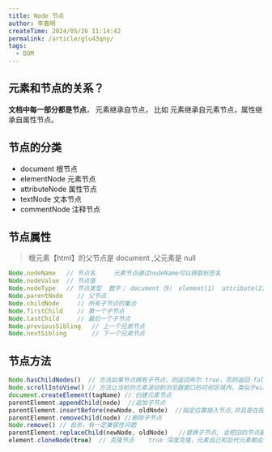 ```yaml
---
title: Node 节点
author: 李嘉明
createTime: 2024/05/26 11:14:42
permalink: /article/glu43qny/
tags:
  - DOM
---
```


## 元素和节点的关系？

**文档中每一部分都是节点**， 元素继承自节点，
比如 元素继承自元素节点，属性继承自属性节点。


## 节点的分类

* document  根节点
* elementNode  元素节点  
* attributeNode  属性节点
* textNode  文本节点
* commentNode 注释节点

## 节点属性

> 根元素【html】的父节点是 document ,父元素是  null

```js
Node.nodeName   // 节点名     元素节点通过nodeName可以获取标签名
Node.nodeValue  // 节点值
Node.nodeType   // 节点类型  数字； document（9） element(1)  attribute(2)  text(3)   comment(8)
Node.parentNode    // 父节点
Node.childNode     // 所有子节点的集合
Node.firstChild    // 第一个子节点
Node.lastChild     // 最后一个子节点
Node.previousSibling   // 上一个兄弟节点
Node.nextSibling       // 下一个兄弟节点
```


## 节点方法

```js
Node.hasChildNodes()  // 方法如果节点拥有子节点，则返回布尔 true，否则返回 false。
Node.scrollIntoView() // 方法让当前的元素滚动到浏览器窗口的可视区域内，类似于window.scrollTo()方法
document.createElement(tagName) // 创建元素节点
parentElement.appendChild(node)  //追加子节点
parentElement.insertBefore(newNode, oldNode)  //指定位置插入节点,并且是在指定节点的前面插入
parentElement.removeChild(node) //删除子节点
Node.remove() // 自杀，有一定兼容性问题
parentElement.replaceChild(newNode, oldNode)   //替换子节点, 会把旧的节点删掉换成新的节点
element.cloneNode(true)  // 克隆节点	true 深度克隆，元素自己和后代元素都会克隆  | false (默认)  只克隆元素自己，不克隆后代元素
```
